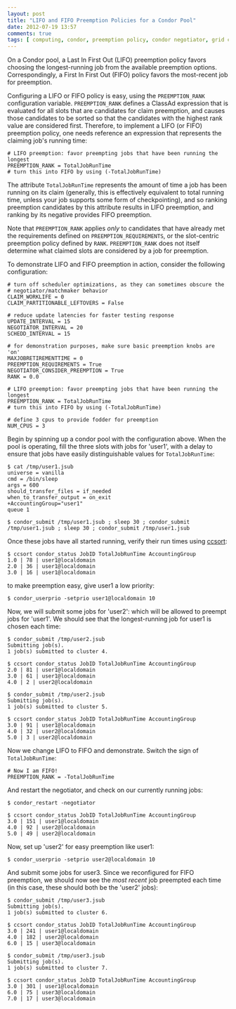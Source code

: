 ```yaml
---
layout: post
title: "LIFO and FIFO Preemption Policies for a Condor Pool"
date: 2012-07-19 13:57
comments: true
tags: [ computing, condor, preemption policy, condor negotiator, grid computing, MRG Grid, Red Hat ]
---
```


On a Condor pool, a Last In First Out (LIFO) preemption policy favors choosing the longest-running job from the available preemption options.  Correspondingly, a First In First Out (FIFO) policy favors the most-recent job for preemption.  

Configuring a LIFO or FIFO policy is easy, using the `PREEMPTION_RANK` configuration variable.  `PREEMPTION_RANK` defines a ClassAd expression that is evaluated for all slots that are candidates for claim preemption, and causes those candidates to be sorted so that the candidates with the highest rank value are considered first.   Therefore, to implement a LIFO (or FIFO) preemption policy, one needs reference an expression that represents the claiming job's running time:

    # LIFO preemption: favor preempting jobs that have been running the longest
    PREEMPTION_RANK = TotalJobRunTime
    # turn this into FIFO by using (-TotalJobRunTime)

The attribute `TotalJobRunTime` represents the amount of time a job has been running on its claim (generally, this is effectively equivalent to total running time, unless your job supports some form of checkpointing), and so ranking preemption candidates by this attribute results in LIFO preemption, and ranking by its negative provides FIFO preemption.

Note that `PREEMPTION_RANK` applies _only_ to candidates that have already met the requirements defined on `PREEMPTION_REQUIREMENTS`, or the slot-centric preemption policy defined by `RANK`.  `PREEMPTION_RANK` does not itself determine what claimed slots are considered by a job for preemption.

To demonstrate LIFO and FIFO preemption in action, consider the following configuration:

    # turn off scheduler optimizations, as they can sometimes obscure the
    # negotiator/matchmaker behavior
    CLAIM_WORKLIFE = 0
    CLAIM_PARTITIONABLE_LEFTOVERS = False
    
    # reduce update latencies for faster testing response
    UPDATE_INTERVAL = 15
    NEGOTIATOR_INTERVAL = 20
    SCHEDD_INTERVAL = 15
    
    # for demonstration purposes, make sure basic preemption knobs are 'on'
    MAXJOBRETIREMENTTIME = 0
    PREEMPTION_REQUIREMENTS = True
    NEGOTIATOR_CONSIDER_PREEMPTION = True
    RANK = 0.0
    
    # LIFO preemption: favor preempting jobs that have been running the longest
    PREEMPTION_RANK = TotalJobRunTime
    # turn this into FIFO by using (-TotalJobRunTime)
    
    # define 3 cpus to provide fodder for preemption
    NUM_CPUS = 3

Begin by spinning up a condor pool with the configuration above.  When the pool is operating, fill the three slots with jobs for 'user1', with a delay to ensure that jobs have easily distinguishable values for `TotalJobRunTime`:

    $ cat /tmp/user1.jsub 
    universe = vanilla
    cmd = /bin/sleep
    args = 600
    should_transfer_files = if_needed
    when_to_transfer_output = on_exit
    +AccountingGroup="user1"
    queue 1
    
    $ condor_submit /tmp/user1.jsub ; sleep 30 ; condor_submit /tmp/user1.jsub ; sleep 30 ; condor_submit /tmp/user1.jsub

Once these jobs have all started running, verify their run times using [ccsort](http://erikerlandson.github.com/blog/2012/06/29/easy-histograms-and-tables-from-condor-jobs-and-slots/):

    $ ccsort condor_status JobID TotalJobRunTime AccountingGroup
    1.0 | 78 | user1@localdomain
    2.0 | 36 | user1@localdomain
    3.0 | 16 | user1@localdomain

to make preemption easy, give user1 a low priority:

    $ condor_userprio -setprio user1@localdomain 10

Now, we will submit some jobs for 'user2': which will be allowed to preempt jobs for 'user1'.  We should see that the longest-running job for user1 is chosen each time:
 
    $ condor_submit /tmp/user2.jsub
    Submitting job(s).
    1 job(s) submitted to cluster 4.
    
    $ ccsort condor_status JobID TotalJobRunTime AccountingGroup
    2.0 | 81 | user1@localdomain
    3.0 | 61 | user1@localdomain
    4.0 | 2 | user2@localdomain
    
    $ condor_submit /tmp/user2.jsub
    Submitting job(s).
    1 job(s) submitted to cluster 5.
    
    $ ccsort condor_status JobID TotalJobRunTime AccountingGroup
    3.0 | 91 | user1@localdomain
    4.0 | 32 | user2@localdomain
    5.0 | 3 | user2@localdomain


Now we change LIFO to FIFO and demonstrate.  Switch the sign of `TotalJobRunTime`:

    # Now I am FIFO!
    PREEMPTION_RANK = -TotalJobRunTime

And restart the negotiator, and check on our currently running jobs:

    $ condor_restart -negotiator
    
    $ ccsort condor_status JobID TotalJobRunTime AccountingGroup
    3.0 | 151 | user1@localdomain
    4.0 | 92 | user2@localdomain
    5.0 | 49 | user2@localdomain

Now, set up 'user2' for easy preemption like user1:

    $ condor_userprio -setprio user2@localdomain 10

And submit some jobs for user3.  Since we reconfigured for FIFO preemption, we should now see the _most recent_ job preempted each time (in this case, these should both be the 'user2' jobs):

    $ condor_submit /tmp/user3.jsub
    Submitting job(s).
    1 job(s) submitted to cluster 6.
    
    $ ccsort condor_status JobID TotalJobRunTime AccountingGroup
    3.0 | 241 | user1@localdomain
    4.0 | 182 | user2@localdomain
    6.0 | 15 | user3@localdomain
    
    $ condor_submit /tmp/user3.jsub
    Submitting job(s).
    1 job(s) submitted to cluster 7.
    
    $ ccsort condor_status JobID TotalJobRunTime AccountingGroup
    3.0 | 301 | user1@localdomain
    6.0 | 75 | user3@localdomain
    7.0 | 17 | user3@localdomain
